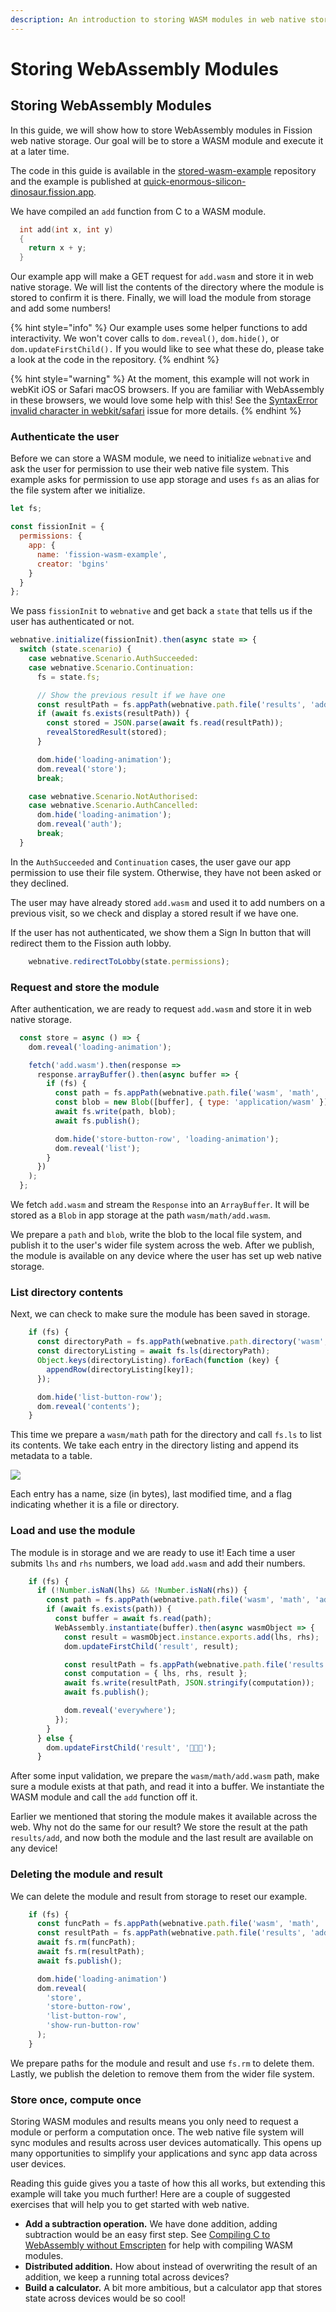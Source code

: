 ```yaml
---
description: An introduction to storing WASM modules in web native storage
---
```


# Storing WebAssembly Modules

## Storing WebAssembly Modules

In this guide, we will show how to store WebAssembly modules in Fission web native storage. Our goal will be to store a WASM module and execute it at a later time.

The code in this guide is available in the [stored-wasm-example](https://github.com/fission-suite/stored-wasm-example) repository and the example is published at [quick-enormous-silicon-dinosaur.fission.app](https://quick-enormous-silicon-dinosaur.fission.app/).

We have compiled an `add` function from C to a WASM module.

```c
  int add(int x, int y)
  {
    return x + y;
  }
```

Our example app will make a GET request for `add.wasm` and store it in web native storage. We will list the contents of the directory where the module is stored to confirm it is there. Finally, we will load the module from storage and add some numbers!

{% hint style="info" %}
Our example uses some helper functions to add interactivity. We won't cover calls to `dom.reveal()`, `dom.hide()`, or `dom.updateFirstChild().` If you would like to see what these do, please take a look at the code in the repository.
{% endhint %}

{% hint style="warning" %}
At the moment, this example will not work in webKit iOS or Safari macOS browsers. If you are familiar with WebAssembly in these browsers, we would love some help with this! See the [SyntaxError invalid character in webkit/safari](https://github.com/bgins/fission-stored-wasm-example/issues/1) issue for more details.
{% endhint %}

### Authenticate the user

Before we can store a WASM module, we need to initialize `webnative` and ask the user for permission to use their web native file system. This example asks for permission to use app storage and uses `fs` as an alias for the file system after we initialize.

```javascript
let fs;

const fissionInit = {
  permissions: {
    app: {
      name: 'fission-wasm-example',
      creator: 'bgins'
    }
  }
};
```

We pass `fissionInit` to `webnative` and get back a `state` that tells us if the user has authenticated or not.

```javascript
webnative.initialize(fissionInit).then(async state => {
  switch (state.scenario) {
    case webnative.Scenario.AuthSucceeded:
    case webnative.Scenario.Continuation:
      fs = state.fs;

      // Show the previous result if we have one
      const resultPath = fs.appPath(webnative.path.file('results', 'add'));
      if (await fs.exists(resultPath)) {
        const stored = JSON.parse(await fs.read(resultPath));
        revealStoredResult(stored);
      }

      dom.hide('loading-animation');
      dom.reveal('store');
      break;

    case webnative.Scenario.NotAuthorised:
    case webnative.Scenario.AuthCancelled:
      dom.hide('loading-animation');
      dom.reveal('auth');
      break;
  }
```

In the `AuthSucceeded` and `Continuation` cases, the user gave our app permission to use their file system. Otherwise, they have not been asked or they declined.

The user may have already stored `add.wasm` and used it to add numbers on a previous visit, so we check and display a stored result if we have one.

If the user has not authenticated, we show them a Sign In button that will redirect them to the Fission auth lobby.

```javascript
    webnative.redirectToLobby(state.permissions);
```

### Request and store the module

After authentication, we are ready to request `add.wasm` and store it in web native storage.

```javascript
  const store = async () => {
    dom.reveal('loading-animation');

    fetch('add.wasm').then(response =>
      response.arrayBuffer().then(async buffer => {
        if (fs) {
          const path = fs.appPath(webnative.path.file('wasm', 'math', 'add.wasm'));
          const blob = new Blob([buffer], { type: 'application/wasm' });
          await fs.write(path, blob);
          await fs.publish();

          dom.hide('store-button-row', 'loading-animation');
          dom.reveal('list');
        }
      })
    );
  };
```

We fetch `add.wasm` and stream the `Response` into an `ArrayBuffer`. It will be stored as a `Blob` in app storage at the path `wasm/math/add.wasm`.

We prepare a `path` and `blob`, write the blob to the local file system, and publish it to the user's wider file system across the web. After we publish, the module is available on any device where the user has set up web native storage.

### List directory contents

Next, we can check to make sure the module has been saved in storage.

```javascript
    if (fs) {
      const directoryPath = fs.appPath(webnative.path.directory('wasm', 'math'));
      const directoryListing = await fs.ls(directoryPath);
      Object.keys(directoryListing).forEach(function (key) {
        appendRow(directoryListing[key]);
      });

      dom.hide('list-button-row');
      dom.reveal('contents');
    }
```

This time we prepare a `wasm/math` path for the directory and call `fs.ls` to list its contents. We take each entry in the directory listing and append its metadata to a table.

![](../.gitbook/assets/table-data.png)

Each entry has a name, size (in bytes), last modified time, and a flag indicating whether it is a file or directory.

### Load and use the module

The module is in storage and we are ready to use it! Each time a user submits `lhs` and `rhs` numbers, we load `add.wasm` and add their numbers.

```javascript
    if (fs) {
      if (!Number.isNaN(lhs) && !Number.isNaN(rhs)) {
        const path = fs.appPath(webnative.path.file('wasm', 'math', 'add.wasm'));
        if (await fs.exists(path)) {
          const buffer = await fs.read(path);
          WebAssembly.instantiate(buffer).then(async wasmObject => {
            const result = wasmObject.instance.exports.add(lhs, rhs);
            dom.updateFirstChild('result', result);

            const resultPath = fs.appPath(webnative.path.file('results', 'add'));
            const computation = { lhs, rhs, result };
            await fs.write(resultPath, JSON.stringify(computation));
            await fs.publish();

            dom.reveal('everywhere');
          });
        }
      } else {
        dom.updateFirstChild('result', '🤖🤖💥');
      }
```

After some input validation, we prepare the `wasm/math/add.wasm` path, make sure a module exists at that path, and read it into a buffer. We instantiate the WASM module and call the `add` function off it.

Earlier we mentioned that storing the module makes it available across the web. Why not do the same for our result? We store the result at the path `results/add`, and now both the module and the last result are available on any device!

### Deleting the module and result

We can delete the module and result from storage to reset our example.

```javascript
    if (fs) {
      const funcPath = fs.appPath(webnative.path.file('wasm', 'math', 'add.wasm'));
      const resultPath = fs.appPath(webnative.path.file('results', 'add'));
      await fs.rm(funcPath);
      await fs.rm(resultPath);
      await fs.publish();

      dom.hide('loading-animation')
      dom.reveal(
        'store',
        'store-button-row',
        'list-button-row',
        'show-run-button-row'
      );
    }
```

We prepare paths for the module and result and use `fs.rm` to delete them. Lastly, we publish the deletion to remove them from the wider file system.

### Store once, compute once

Storing WASM modules and results means you only need to request a module or perform a computation once. The web native file system will sync modules and results across user devices automatically. This opens up many opportunities to simplify your applications and sync app data across user devices.

Reading this guide gives you a taste of how this all works, but extending this example will take you much further! Here are a couple of suggested exercises that will help you to get started with web native.

* **Add a subtraction operation.** We have done addition, adding subtraction would be an easy first step. See [Compiling C to WebAssembly without Emscripten](https://surma.dev/things/c-to-webassembly/) for help with compiling WASM modules.
* **Distributed addition.** How about instead of overwriting the result of an addition, we keep a running total across devices?
* **Build a calculator.** A bit more ambitious, but a calculator app that stores state across devices would be so cool!
